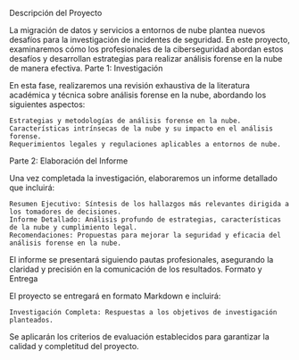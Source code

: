 Descripción del Proyecto

La migración de datos y servicios a entornos de nube plantea nuevos desafíos para la investigación de incidentes de seguridad. En este proyecto, examinaremos cómo los profesionales de la ciberseguridad abordan estos desafíos y desarrollan estrategias para realizar análisis forense en la nube de manera efectiva.
Parte 1: Investigación

En esta fase, realizaremos una revisión exhaustiva de la literatura académica y técnica sobre análisis forense en la nube, abordando los siguientes aspectos:

    Estrategias y metodologías de análisis forense en la nube.
    Características intrínsecas de la nube y su impacto en el análisis forense.
    Requerimientos legales y regulaciones aplicables a entornos de nube.

Parte 2: Elaboración del Informe

Una vez completada la investigación, elaboraremos un informe detallado que incluirá:

    Resumen Ejecutivo: Síntesis de los hallazgos más relevantes dirigida a los tomadores de decisiones.
    Informe Detallado: Análisis profundo de estrategias, características de la nube y cumplimiento legal.
    Recomendaciones: Propuestas para mejorar la seguridad y eficacia del análisis forense en la nube.

El informe se presentará siguiendo pautas profesionales, asegurando la claridad y precisión en la comunicación de los resultados.
Formato y Entrega

El proyecto se entregará en formato Markdown e incluirá:

    Investigación Completa: Respuestas a los objetivos de investigación planteados.

Se aplicarán los criterios de evaluación establecidos para garantizar la calidad y completitud del proyecto.